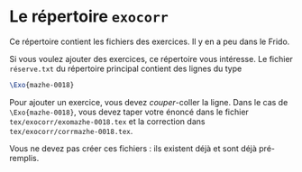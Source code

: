 # Le répertoire `exocorr`

Ce répertoire contient les fichiers des exercices. Il y en a peu dans le Frido.

Si vous voulez ajouter des exercices, ce répertoire vous intéresse. Le fichier `réserve.txt` du répertoire principal contient des lignes du type
```latex
\Exo{mazhe-0018}
```

Pour ajouter un exercice, vous devez  _couper_-coller la ligne. Dans le cas de `\Exo{mazhe-0018}`, vous devez taper votre énoncé dans le fichier `tex/exocorr/exomazhe-0018.tex` et la correction dans `tex/exocorr/corrmazhe-0018.tex`.

Vous ne devez pas créer ces fichiers : ils existent déjà et sont déjà pré-remplis.
